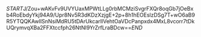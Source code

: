 $START$J/Zou+wAKvFv9UVYUaxMPWtLLg0rbMCMziSvgrFXQr8oqGb7jOeBxb4RoEbdyYkj94A9/Upr8Nv5R3dKDzXzjgE+2p+8h1hEOEslzDSg7T+wO6aB9R5YTQQKAwIlSnNsiMdRU5tDArUkcarIlVehtOaVDcPanpxdx4MxL8vcorr7tDkUQrymvqXBa2FFXtccfph26NtNI9YrZrfLraBDcw==$END$